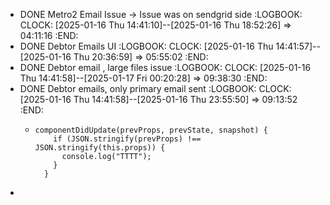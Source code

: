 - DONE Metro2 Email Issue -> Issue was on sendgrid side
  :LOGBOOK:
  CLOCK: [2025-01-16 Thu 14:41:10]--[2025-01-16 Thu 18:52:26] =>  04:11:16
  :END:
- DONE Debtor Emails UI
  :LOGBOOK:
  CLOCK: [2025-01-16 Thu 14:41:57]--[2025-01-16 Thu 20:36:59] =>  05:55:02
  :END:
- DONE Debtor email , large files issue
  :LOGBOOK:
  CLOCK: [2025-01-16 Thu 14:41:58]--[2025-01-17 Fri 00:20:28] =>  09:38:30
  :END:
- DONE Debtor emails, only primary email sent
  :LOGBOOK:
  CLOCK: [2025-01-16 Thu 14:41:58]--[2025-01-16 Thu 23:55:50] =>  09:13:52
  :END:
	- ```apl
	  componentDidUpdate(prevProps, prevState, snapshot) {
	      if (JSON.stringify(prevProps) !== JSON.stringify(this.props)) {
	        console.log("TTTT");
	      }
	    }
	  ```
-